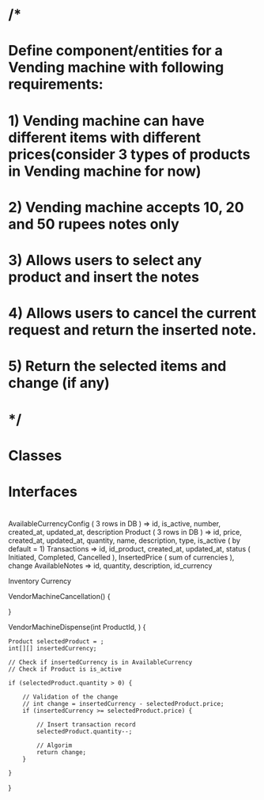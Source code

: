 # /*
# Define component/entities for a Vending machine with following requirements:
# 
# 1) Vending machine can have different items with different prices(consider 3 types of products in Vending machine for now)
# 2) Vending machine accepts 10, 20 and 50 rupees notes only
# 3) Allows users to select any product and insert the notes
# 4) Allows users to cancel the current request and return the inserted note.
# 5) Return the selected items and change (if any)
# */
# 
# Classes
# Interfaces
# 
# 
# 

AvailableCurrencyConfig ( 3 rows in DB ) => id, is_active, number, created_at, updated_at, description
Product ( 3 rows in DB ) => id, price, created_at, updated_at, quantity, name, description, type, is_active ( by default = 1)
Transactions => id, id_product, created_at, updated_at, status ( Initiated, Completed, Cancelled ), InsertedPrice ( sum of currencies ), change
AvailableNotes => id, quantity, description, id_currency

Inventory
Currency

VendorMachineCancellation() {

}

VendorMachineDispense(int ProductId, ) {

    Product selectedProduct = ;
    int[][] insertedCurrency;

    // Check if insertedCurrency is in AvailableCurrency
    // Check if Product is is_active

    if (selectedProduct.quantity > 0) {

        // Validation of the change
        // int change = insertedCurrency - selectedProduct.price;
        if (insertedCurrency >= selectedProduct.price) {

            // Insert transaction record
            selectedProduct.quantity--;
            
            // Algorim
            return change;
        }

    }
}
